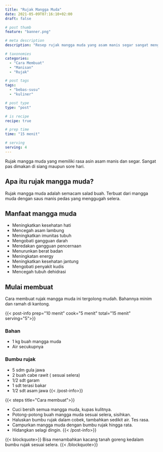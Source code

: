 ```yaml
---
title: "Rujak Mangga Muda"
date: 2021-05-09T07:16:10+02:00
draft: false

# post thumb
feature: "banner.png"

# meta description
description: "Resep rujak mangga muda yang asam manis segar sangat menggugah selera. Masakan rumahan ini mudah untuk dibuat."

# taxonomies
categories:
  - "Cara Membuat"
  - "Manisan"
  - "Rujak"

# post tags
tags:
  - "bebas-susu"
  - "kuliner"

# post type
type: "post"

# is recipe
recipe: true

# prep time
time: "15 menit"

# serving
serving: 4
---
```

Rujak mangga muda yang memiliki rasa asin asam manis dan segar. Sangat pas dimakan di siang maupun sore hari.

## Apa itu rujak mangga muda?

Rujak mangga muda adalah semacam salad buah. Terbuat dari mangga muda dengan saus manis pedas yang menggugah selera.

## Manfaat mangga muda

-   Meningkatkan kesehatan hati
-   Mencegah asam lambung
-   Meningkatkan imunitas tubuh
-   Mengobati gangguan darah
-   Meredakan gangguan pencernaan
-   Menurunkan berat badan
-   Meningkatan energy
-   Meningkatkan kesehatan jantung
-   Mengobati penyakit kudis
-   Mencegah tubuh dehidrasi

## Mulai membuat

Cara membuat rujak mangga muda ini tergolong mudah. Bahannya minim dan ramah di kantong.

{{< post-info prep="10 menit" cook="5 menit" total="15 menit" serving="5">}}

### Bahan

-   1 kg buah mangga muda
-   Air secukupnya

### Bumbu rujak

-   5 sdm gula jawa
-   2 buah cabe rawit ( sesuai selera)
-   1/2 sdt garam
-   1 sdt terasi bakar
-   1/2 sdt asam jawa
{{< /post-info>}}

{{< steps title="Cara membuat">}}
- Cuci bersih semua mangga muda, kupas kulitnya.
- Potong-potong buah mangga muda sesuai selera, sisihkan.
- Haluskan bumbu rujak dalam cobek, tambahkan sedikit air. Tes rasa.
- Campurkan mangga muda dengan bumbu rujak hingga rata.
- Hidangkan selagi dingin.
{{< /post-info>}}

{{< blockquote>}}
Bisa menambahkan kacang tanah goreng kedalam bumbu rujak sesuai selera.
{{< /blockquote>}}


